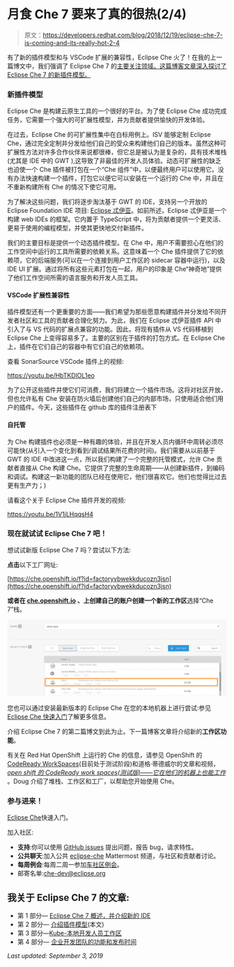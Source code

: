 # 月食 Che 7 要来了真的很热(2/4)

> 原文：<https://developers.redhat.com/blog/2018/12/19/eclipse-che-7-is-coming-and-its-really-hot-2-4>

有了新的插件模型和与 VSCode 扩展的兼容性，Eclipse Che 火了！在我的上一篇博文中，我们强调了 Eclipse Che 7 的[主要关注领域。这篇博客文章深入探讨了 Eclipse Che 7 的新插件模型。](https://developers.redhat.com/blog/2018/12/18/eclipse-che-7-coming-part-1/)

### 新插件模型

Eclipse Che 是构建云原生工具的一个很好的平台。为了使 Eclipse Che 成功完成任务，它需要一个强大的可扩展性模型，并为贡献者提供愉快的开发体验。

在过去，Eclipse Che 的可扩展性集中在白标用例上。ISV 能够定制 Eclipse Che，通过完全定制并分发给他们自己的受众来构建他们自己的版本。虽然这种可扩展性方法对许多合作伙伴来说都很棒，但它总是被认为是复杂的，具有技术堆栈(尤其是 IDE 中的 GWT ),这导致了非最佳的开发人员体验。动态可扩展性的缺乏也迫使一个 Che 插件被打包在一个“Che 组件”中，以便最终用户可以使用它。没有办法快速构建一个插件，打包它以便它可以安装在一个运行的 Che 中，并且在不重新构建所有 Che 的情况下使它可用。

为了解决这些问题，我们将逐步淘汰基于 GWT 的 IDE，支持另一个开放的 Eclipse Foundation IDE 项目: [Eclipse 忒伊亚](https://github.com/theia-ide/theia)。如前所述，Eclipse 忒伊亚是一个构建 web IDEs 的框架。它内置于 TypeScript 中，将为贡献者提供一个更灵活、更易于使用的编程模型，并使其更快地交付新插件。

我们的主要目标是提供一个动态插件模型。在 Che 中，用户不需要担心在他们的工作空间中运行的工具所需要的依赖关系。这意味着一个 Che 插件提供了它的依赖项，它的后端服务(可以在一个连接到用户工作区的 sidecar 容器中运行)，以及 IDE UI 扩展。通过将所有这些元素打包在一起，用户的印象是 Che“神奇地”提供了他们工作空间所需的语言服务和开发人员工具。

#### VSCode 扩展性兼容性

插件模型还有一个更重要的方面——我们希望为那些愿意构建插件并分发给不同开发者社区和工具的贡献者合理化努力。为此，我们在 Eclipse 忒伊亚插件 API 中引入了与 VS 代码的扩展点兼容的功能。因此，将现有插件从 VS 代码移植到 Eclipse Che 上变得容易多了。主要的区别在于插件的打包方式。在 Eclipse Che 上，插件在它们自己的容器中有它们自己的依赖项。

查看 SonarSource VSCode 插件上的视频:

https://youtu.be/HbTKDlOL1eo

为了公开这些插件并使它们可消费，我们将建立一个插件市场。这将对社区开放，但也允许私有 Che 安装在防火墙后创建他们自己的内部市场，只使用适合他们用户的插件。今天，这些插件在 github 库的插件注册表下

#### 自托管

为 Che 构建插件也必须是一种有趣的体验，并且在开发人员内循环中周转必须尽可能快(从引入一个变化到看到/调试结果所花费的时间)。我们需要从以前基于 GWT 的 IDE 中改进这一点，所以我们构建了一个完整的托管模式，允许 Che 贡献者直接从 Che 构建 Che。它提供了完整的生命周期——从创建新插件，到编码和调试。构建这一新功能的团队已经在使用它，他们很喜欢它。他们也觉得比过去更有生产力；)

请看这个关于 Eclipse Che 插件开发的视频:

https://youtu.be/1V1jLHqqsH4

### 现在就试试 Eclipse Che 7 吧！

想试试新版 Eclipse Che 7 吗？尝试以下方法:

**点击**以下工厂网址:

[https://che.openshift.io/f?id=factoryvbwekkducozn3jsn](https://che.openshift.io/f?id=factoryvbwekkducozn3jsn)

**或者在 [che.openshift.io](https://che.openshift.io/) 、**上创建自己的账户**创建一个新的工作区**选择“Che 7”栈。

[![Try Eclipse Che 7 on OpenShift](img/a89153020956e7697d95b1b5268eaa90.png)](https://developers.redhat.com/blog/wp-content/uploads/2018/12/che-on-openshift.png)

您也可以通过安装最新版本的 Eclipse Che 在您的本地机器上进行尝试:参见[Eclipse Che 快速入门](http://www.eclipse.org/che/docs/#getting-started)了解更多信息。

介绍 Eclipse Che 7 的第二篇博文到此为止。下一篇博客文章将介绍新的**工作区功能**。

有关在 Red Hat OpenShift 上运行的 Che 的信息，请参见 OpenShift 的[CodeReady WorkSpaces](https://developers.redhat.com/products/codeready-workspaces/overview)(目前处于测试阶段)和道格·蒂德威尔的文章和视频，[*open shift 的 CodeReady work spaces(测试版)——它在他们的机器上也能工作*](https://developers.redhat.com/blog/2018/12/11/codeready-workspaces-openshift/) 。Doug 介绍了堆栈、工作区和工厂，以帮助您开始使用 Che。

### 参与进来！

[Eclipse Che](http://www.eclipse.org/che/docs/#getting-started)快速入门。

加入社区:

*   **支持**:你可以使用 [GitHub issues](https://github.com/eclipse/che/issues) 提出问题，报告 bug，请求特性。
*   **公共聊天**:加入公共 [eclipse-che](https://mattermost.eclipse.org/eclipse/channels/eclipse-che) Mattermost 频道，与社区和贡献者讨论。
*   **每周例会**:每周二周一参加[车社区例会](https://github.com/eclipse/che/wiki/Che-Dev-Meetings)。
*   邮寄名单:che-dev@eclipse.org

## 我关于 Eclipse Che 7 的文章:

*   第 1 部分— [Eclipse Che 7 概述，并介绍新的 IDE](https://che.eclipse.org/eclipse-che-7-is-coming-and-its-really-hot-1-4-64d79b75ca02)
*   第 2 部分— [介绍插件模型](https://che.eclipse.org/eclipse-che-7-is-coming-and-its-really-hot-2-4-2e2c6accbff4)(本文)
*   第 3 部分—[Kube-本地开发人员工作区](https://developers.redhat.com/blog/2018/12/20/eclipse-che-7-is-coming-and-its-really-hot-3-4/)
*   第 4 部分— [企业开发团队的功能和发布时间](https://developers.redhat.com/blog/2018/12/21/eclipse-che-7-is-coming-and-its-really-hot-4-4/)

*Last updated: September 3, 2019*
